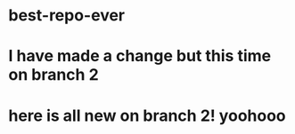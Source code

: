 # best-repo-ever
# I have made a change but this time on branch 2
# here is all new on branch 2! yoohooo


